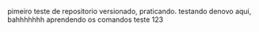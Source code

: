 pimeiro teste de repositorio versionado, praticando.
testando denovo aqui, bahhhhhhh
aprendendo os comandos
teste 123